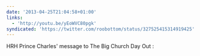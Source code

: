 ```yaml
---
date: '2013-04-25T21:04:58+01:00'
links:
  - 'http://youtu.be/yEoWVC80pgk'
syndicated: 'https://twitter.com/roobottom/status/327525415314919425'
---
```

HRH Prince Charles' message to The Big Church Day Out : 
